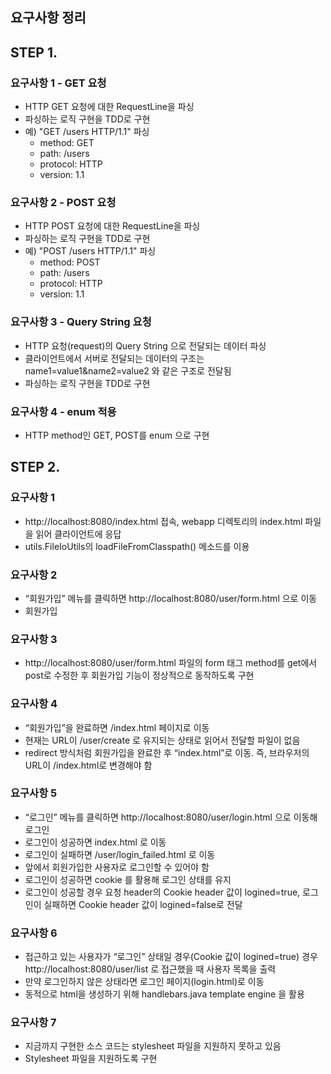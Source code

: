 ## 요구사항 정리

## STEP 1.
### 요구사항 1 - GET 요청
- HTTP GET 요청에 대한 RequestLine을 파싱
- 파싱하는 로직 구현을 TDD로 구현
- 예) "GET /users HTTP/1.1" 파싱
  - method: GET
  - path: /users
  - protocol: HTTP
  - version: 1.1
  
### 요구사항 2 - POST 요청
- HTTP POST 요청에 대한 RequestLine을 파싱
- 파싱하는 로직 구현을 TDD로 구현
- 예) "POST /users HTTP/1.1" 파싱
  - method: POST
  - path:  /users
  - protocol: HTTP
  - version: 1.1

### 요구사항 3 - Query String 요청
- HTTP 요청(request)의 Query String 으로 전달되는 데이터 파싱
- 클라이언트에서 서버로 전달되는 데이터의 구조는 name1=value1&name2=value2 와 같은 구조로 전달됨
- 파싱하는 로직 구현을 TDD로 구현

### 요구사항 4 - enum 적용
- HTTP method인 GET, POST를 enum 으로 구현 

## STEP 2.
### 요구사항 1
- http://localhost:8080/index.html 접속, webapp 디렉토리의 index.html 파일을 읽어 클라이언트에 응답
- utils.FileIoUtils의 loadFileFromClasspath() 메소드를 이용

### 요구사항 2
- “회원가입” 메뉴를 클릭하면 http://localhost:8080/user/form.html 으로 이동 
- 회원가입

### 요구사항 3
- http://localhost:8080/user/form.html 파일의 form 태그 method를 get에서 post로 수정한 후 회원가입 기능이 정상적으로 동작하도록 구현

### 요구사항 4
- “회원가입”을 완료하면 /index.html 페이지로 이동
- 현재는 URL이 /user/create 로 유지되는 상태로 읽어서 전달할 파일이 없음
- redirect 방식처럼 회원가입을 완료한 후 “index.html”로 이동. 즉, 브라우저의 URL이 /index.html로 변경해야 함

### 요구사항 5
- “로그인” 메뉴를 클릭하면 http://localhost:8080/user/login.html 으로 이동해 로그인
- 로그인이 성공하면 index.html 로 이동
- 로그인이 실패하면 /user/login_failed.html 로 이동
- 앞에서 회원가입한 사용자로 로그인할 수 있어야 함
- 로그인이 성공하면 cookie 를 활용해 로그인 상태를 유지
- 로그인이 성공할 경우 요청 header의 Cookie header 값이 logined=true, 로그인이 실패하면 Cookie 
  header 값이 logined=false로 전달

### 요구사항 6
- 접근하고 있는 사용자가 “로그인” 상태일 경우(Cookie 값이 logined=true) 경우 http://localhost:8080/user/list 로 접근했을 때 사용자 목록을 출력
- 만약 로그인하지 않은 상태라면 로그인 페이지(login.html)로 이동
- 동적으로 html을 생성하기 위해 handlebars.java template engine 을 활용

### 요구사항 7
- 지금까지 구현한 소스 코드는 stylesheet 파일을 지원하지 못하고 있음
- Stylesheet 파일을 지원하도록 구현


